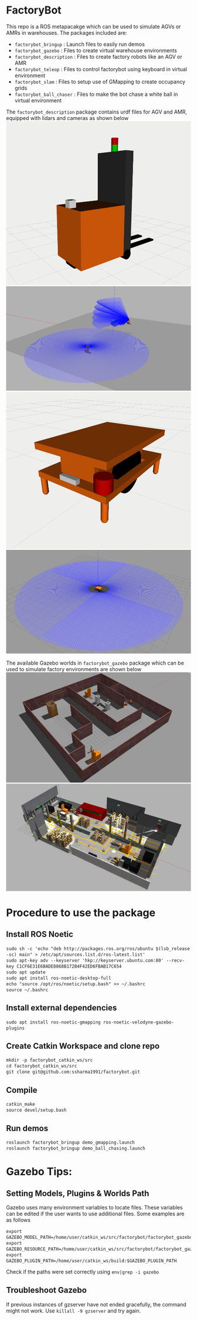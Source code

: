 # FactoryBot
This repo is a ROS metapacakge which can be used to simulate AGVs or AMRs in warehouses. The packages included are:
- `factorybot_bringup` : Launch files to easily run demos
- `factorybot_gazebo` : Files to create virtual warehouse environments
- `factorybot_description` : Files to create factory robots like an AGV or AMR
- `factorybot_teleop` : Files to control factorybot using keyboard in virtual environment
- `factorybot_slam` : Files to setup use of GMapping to create occupancy grids
- `factorybot_ball_chaser` : Files to make the bot chase a white ball in virtual environment


The `factorybot_description` package contains urdf files for AGV and AMR, equipped with lidars and cameras as shown below
![Image of the AGVs](images/AGV_rviz.png)
![Image of the AGVs](images/AGVs_gazebo.png)
![Image of the AMR](images/AMR_rviz.png)
![Image of the AMR](images/AMR_gazebo.png)

The available Gazebo worlds in `factorybot_gazebo` package which can be used to simulate factory environments are shown below
![Image of the building world](images/building_world.png)
![Image of the factory world](images/factory_world.png)

# Procedure to use the package

## Install ROS Noetic 
    sudo sh -c 'echo "deb http://packages.ros.org/ros/ubuntu $(lsb_release -sc) main" > /etc/apt/sources.list.d/ros-latest.list'
    sudo apt-key adv --keyserver 'hkp://keyserver.ubuntu.com:80' --recv-key C1CF6E31E6BADE8868B172B4F42ED6FBAB17C654
    sudo apt update
    sudo apt install ros-noetic-desktop-full
    echo "source /opt/ros/noetic/setup.bash" >> ~/.bashrc
    source ~/.bashrc

## Install external dependencies
    sudo apt install ros-noetic-gmapping ros-noetic-velodyne-gazebo-plugins

## Create Catkin Workspace and clone repo
    mkdir -p factorybot_catkin_ws/src
    cd factorybot_catkin_ws/src
    git clone git@github.com:ssharma1991/factorybot.git

## Compile
    catkin_make
    source devel/setup.bash

## Run demos
    roslaunch factorybot_bringup demo_gmapping.launch
    roslaunch factorybot_bringup demo_ball_chasing.launch



# Gazebo Tips:

## Setting Models, Plugins & Worlds Path
Gazebo uses many environment variables to locate files. These variables can be edited if the user wants to use additional files. Some examples are as follows
```
export GAZEBO_MODEL_PATH=/home/user/catkin_ws/src/factorybot/factorybot_gazebo/model:$GAZEBO_MODEL_PATH
export GAZEBO_RESOURCE_PATH=/home/user/catkin_ws/src/factorybot/factorybot_gazebo/world:$GAZEBO_RESOURCE_PATH
export GAZEBO_PLUGIN_PATH=/home/user/catkin_ws/build:$GAZEBO_PLUGIN_PATH
```
Check if the paths were set correctly using `env|grep -i gazebo`

## Troubleshoot Gazebo
If previous instances of gzserver have not ended gracefully, the command might not work. Use `killall -9 gzserver` and try again.